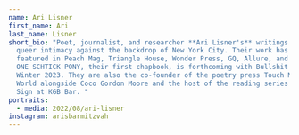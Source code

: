 ```yaml
---
name: Ari Lisner
first_name: Ari
last_name: Lisner
short_bio: "Poet, journalist, and researcher **Ari Lisner's** writings capture
  queer intimacy against the backdrop of New York City. Their work has been
  featured in Peach Mag, Triangle House, Wonder Press, GQ, Allure, and others.
  ONE SCHTICK PONY, their first chapbook, is forthcoming with Bullshit Lit in
  Winter 2023. They are also the co-founder of the poetry press Touch Me New
  World alongside Coco Gordon Moore and the host of the reading series It's A
  Sign at KGB Bar. "
portraits:
  - media: 2022/08/ari-lisner
instagram: arisbarmitzvah
---
```


